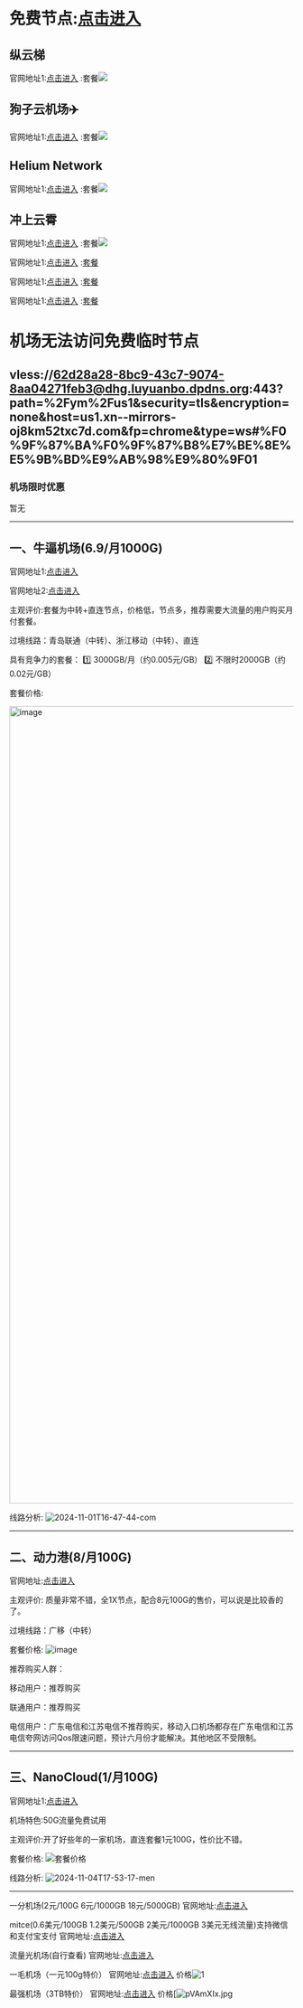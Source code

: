 # 免费节点:[点击进入](https://igdux.top/~Clash)

## 纵云梯
官网地址1:[点击进入](https://zongyunti.site/#/register?code=XcQmMJj8)
:套餐<img src="https://pic.imgdd.cc/item/684ce2273c3a6234d34921d1.jpg">
## 狗子云机场✈️
官网地址1:[点击进入](https://gz-cloud.top/#/register?code=MEXdGfR7)
:套餐<img src="https://pic.imgdd.cc/item/684ce5f83c3a6234d349224a.jpg">
## Helium Network
官网地址1:[点击进入](https://web.henet.uk/#/register?code=LiRFFrLp)
:套餐<img src="https://pic.imgdd.cc/item/684ce6d93c3a6234d3492265.jpg">
## 冲上云霄
官网地址1:[点击进入](https://cpdd.one/?r=86356)
:套餐<img src="https://pic.imgdd.cc/item/684cec2e3c3a6234d34922e1.jpg">

官网地址1:[点击进入]()
:[套餐]()

官网地址1:[点击进入]()
:[套餐]()

官网地址1:[点击进入]()
:[套餐]()
# 机场无法访问免费临时节点
## vless://62d28a28-8bc9-43c7-9074-8aa04271feb3@dhg.luyuanbo.dpdns.org:443?path=%2Fym%2Fus1&security=tls&encryption=none&host=us1.xn--mirrors-oj8km52txc7d.com&fp=chrome&type=ws#%F0%9F%87%BA%F0%9F%87%B8%E7%BE%8E%E5%9B%BD%E9%AB%98%E9%80%9F01
### 机场限时优惠

暂无

---

## 一、牛逼机场(6.9/月1000G)

官网地址1:[点击进入](https://6.66jc.top/#/login?code=42y4eLHT)

官网地址2:[点击进入](https://6666b.idsduf.com/#/login?code=42y4eLHT)


主观评价:套餐为中转+直连节点，价格低，节点多，推荐需要大流量的用户购买月付套餐。

过境线路：青岛联通（中转）、浙江移动（中转）、直连

具有竞争力的套餐：
1️⃣ 3000GB/月（约0.005元/GB）
2️⃣ 不限时2000GB（约0.02元/GB）

套餐价格:

<img width="1411" alt="image" src="https://s21.ax1x.com/2025/06/11/pVk8qu8.png" />



线路分析:
![2024-11-01T16-47-44-com](https://s21.ax1x.com/2025/06/11/pVk8jEQ.png)

---
## 二、动力港(8/月100G)

官网地址:[点击进入](https://site01.dongligang.vip/login?code=bn2Vaf4v)

主观评价: 质量非常不错，全1X节点，配合8元100G的售价，可以说是比较香的了。

过境线路：广移（中转）

套餐价格:
![image](https://s21.ax1x.com/2025/06/11/pVkGlDO.png)

推荐购买人群：

移动用户：推荐购买

联通用户：推荐购买

电信用户：广东电信和江苏电信不推荐购买，移动入口机场都存在广东电信和江苏电信夸网访问Qos限速问题，预计六月份才能解决。其他地区不受限制。


---
## 三、NanoCloud(1/月100G)

官网地址1:[点击进入](https://edu.360buyimg.men/auth/register?code=dkXVt5By)

机场特色:50G流量免费试用

主观评价:开了好些年的一家机场，直连套餐1元100G，性价比不错。

套餐价格:
![套餐价格](https://s21.ax1x.com/2025/06/11/pVkGsaQ.png)



线路分析:
![2024-11-04T17-53-17-men](https://s21.ax1x.com/2025/06/11/pVkGy5j.png)

---
一分机场(2元/100G 6元/1000GB 18元/5000GB)
官网地址:[点击进入](https://xn--4gqx1hgtfdmt.com/#/register?code=CFopWPAn)

mitce(0.6美元/100GB 1.2美元/500GB 2美元/1000GB 3美元无线流量)支持微信和支付宝支付
官网地址:[点击进入](https://mitce.net/aff.php?aff=17966)

流量光机场(自行查看)
官网地址:[点击进入](https://llgjc1.com/#/register?code=JAqUT8fX)

一毛机场（一元100g特价）
官网地址:[点击进入](https://xn--4gqu8tcnnope.com/#/register?code=lT1GIDzj)
价格![1](https://s21.ax1x.com/2025/06/13/pVAmLZR.jpg)

最强机场（3TB特价）
官网地址:[点击进入](https://xn--mesz9ptugxg.com/#/register?code=8V3oUeha)
价格[![pVAmXIx.jpg](https://s21.ax1x.com/2025/06/14/pVAJQ3R.jpg)

